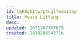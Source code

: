 ```yaml
---
id: lg60g61twrp4uglfeaai2ap
title: Heavy Lifting
desc: ''
updated: 1671387707679
created: 1670206943716
---
```





